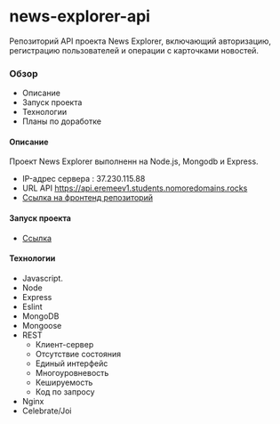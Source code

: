# news-explorer-api
Репозиторий API проекта News Explorer, включающий авторизацию, регистрацию пользователей и операции с карточками новостей.  

### Обзор
* Описание
* Запуск проекта
* Технологии
* Планы по доработке

#### Описание
Проект News Explorer выполненн на Node.js, Mongodb и Express.
* IP-адрес сервера : 37.230.115.88
* URL API https://api.eremeev1.students.nomoredomains.rocks
* [Ссылка на фронтенд репозиторий](https://github.com/PavelEremeev/news-explorer-frontend)

#### Запуск проекта
* [Ссылка](https://api.eremeev1.students.nomoredomains.rocks)

#### Технологии
* Javascript.
* Node
* Express
* Eslint
* MongoDB
* Mongoose
* REST 
  * Клиент-сервер
  * Отсутствие состояния 
  * Единый интерфейс
  * Многоуровневость
  * Кешируемость
  * Код по запросу
* Nginx
* Celebrate/Joi
